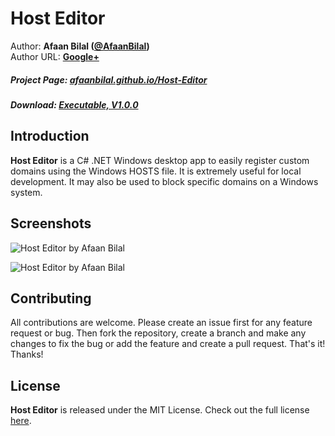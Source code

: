 Host Editor
==============

Author: **Afaan Bilal ([@AfaanBilal](https://github.com/AfaanBilal))**   
Author URL: **[Google+](https://google.com/+AfaanBilal)**

##### Project Page: [afaanbilal.github.io/Host-Editor](https://afaanbilal.github.io/Host-Editor)
##### Download: [Executable, V1.0.0](https://afaanbilal.github.io/Host-Editor/Host-Editor-1.0.0-Executable.zip)

## Introduction
**Host Editor** is a C# .NET Windows desktop app to easily register custom domains
using the Windows HOSTS file. It is extremely useful for local development. It may
also be used to block specific domains on a Windows system.

## Screenshots
![Host Editor by Afaan Bilal](https://afaanbilal.github.io/screenshots/Host-Editor.jpg "Host Editor by Afaan Bilal")
  
![Host Editor by Afaan Bilal](https://afaanbilal.github.io/screenshots/Host-Editor-About.jpg "Host Editor by Afaan Bilal")

## Contributing
All contributions are welcome. Please create an issue first for any feature request
or bug. Then fork the repository, create a branch and make any changes to fix the bug 
or add the feature and create a pull request. That's it!
Thanks!

## License
**Host Editor** is released under the MIT License.
Check out the full license [here](LICENSE).
